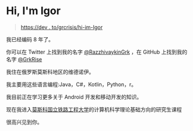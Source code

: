 # Hi, I'm Igor

> [https://dev . to/grcrisis/hi-im-Igor](https://dev.to/grkrise/hi-im-igor)

我已经编码 8 年了。

你可以在 Twitter 上找到我的名字 [@RazzhivaykinGrk](https://twitter.com/RazzhivaykinGrk) ，在 GitHub 上找到我的名字 [@GrkRise](https://github.com/GrkRise)

我住在俄罗斯莫斯科地区的维德诺伊。

我主要用这些语言编程:Java，C#，Kotlin，Python，r。

我目前正在学习更多关于 Android 开发和移动开发的知识。

现在我进入[莫斯科国立铁路工程大学](http://miit.ru/)的计算机科学理论基础方向的研究生课程

很高兴见到你。